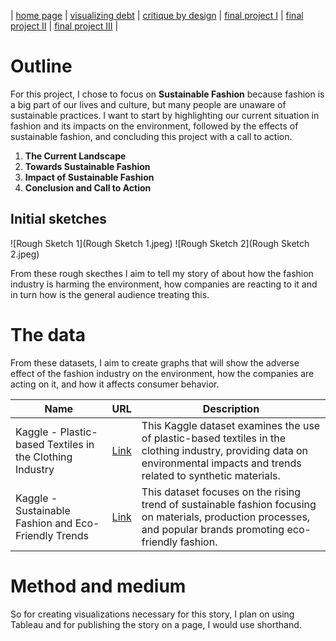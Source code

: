 | [home page](https://raslan2000.github.io/My-Portfolio/) | [visualizing debt](https://raslan2000.github.io/My-Portfolio/visualizing-government-debt) | [critique by design](https://raslan2000.github.io/My-Portfolio/critique-by-design) | [final project I](https://raslan2000.github.io/My-Portfolio/final-project-part-one) | [final project II]() | [final project III]() |



# Outline
For this project, I chose to focus on **Sustainable Fashion** because fashion is a big part of our lives and culture, but many people are unaware of sustainable practices. I want to start by highlighting our current situation in fashion and its impacts on the environment, followed by the effects of sustainable fashion, and concluding this project with a call to action.

1. **The Current Landscape**
2. **Towards Sustainable Fashion**
3. **Impact of Sustainable Fashion**
4. **Conclusion and Call to Action**

## Initial sketches
![Rough Sketch 1](Rough Sketch 1.jpeg)
![Rough Sketch 2](Rough Sketch 2.jpeg)

From these rough skecthes I aim to tell my story of about how the fashion industry is harming the environment, how companies are reacting to it and in turn how is the general audience treating this.
# The data
From these datasets, I aim to create graphs that will show the adverse effect of the fashion industry on the environment, how the companies are acting on it, and how it affects consumer behavior.

| Name                                                    | URL                                                                                                       | Description                                                                                                                                                      |
|---------------------------------------------------------|-----------------------------------------------------------------------------------------------------------|------------------------------------------------------------------------------------------------------------------------------------------------------------------|
| Kaggle - Plastic-based Textiles in the Clothing Industry | [Link](https://www.kaggle.com/datasets/purohitgaurav/plastic-based-textiles-in-clothing-industry)        | This Kaggle dataset examines the use of plastic-based textiles in the clothing industry, providing data on environmental impacts and trends related to synthetic materials. |
| Kaggle - Sustainable Fashion and Eco-Friendly Trends    | [Link](https://www.kaggle.com/datasets/waqi786/sustainable-fashion-eco-friendly-trends)                  | This dataset focuses on the rising trend of sustainable fashion focusing on materials, production processes, and popular brands promoting eco-friendly fashion.               |




# Method and medium
So for creating visualizations necessary for this story, I plan on using Tableau and for publishing the story on a page, I would use shorthand.
